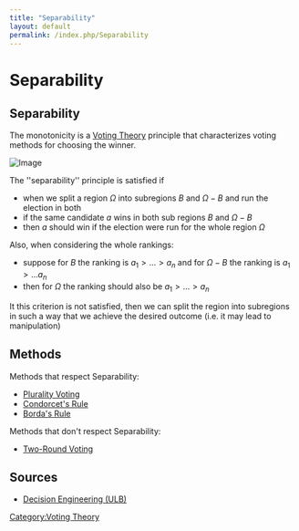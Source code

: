```yaml
---
title: "Separability"
layout: default
permalink: /index.php/Separability
---
```


# Separability

## Separability
The monotonicity is a [Voting Theory](Voting_Theory) principle that characterizes voting methods for choosing the winner. 

<img src="https://raw.github.com/alexeygrigorev/wiki-figures/master/ulb/de/vt/separability.png" alt="Image">

The ''separability'' principle is satisfied if
- when we split a region $\Omega$ into subregions $B$ and $\Omega - B$ and run the election in both
- if the same candidate $a$ wins in both sub regions $B$ and $\Omega - B$
- then $a$ should win if the election were run for the whole region $\Omega$


Also, when considering the whole rankings:
- suppose for $B$ the ranking is $a_1 > ... > a_n$ and for $\Omega - B$ the ranking is $a_1 > ... a_n$
- then for $\Omega$ the ranking should also be  $a_1 > ... > a_n$


It this criterion is not satisfied, then we can split the region into subregions in such a way that we achieve the desired outcome (i.e. it may lead to manipulation)


## Methods
Methods that respect Separability:
- [Plurality Voting](Plurality_Voting)
- [Condorcet's Rule](Condorcet's_Rule)
- [Borda's Rule](Borda's_Rule)

Methods that don't respect Separability:
- [Two-Round Voting](Two-Round_Voting)



## Sources
- [Decision Engineering (ULB)](Decision_Engineering_(ULB))

[Category:Voting Theory](Category_Voting_Theory)